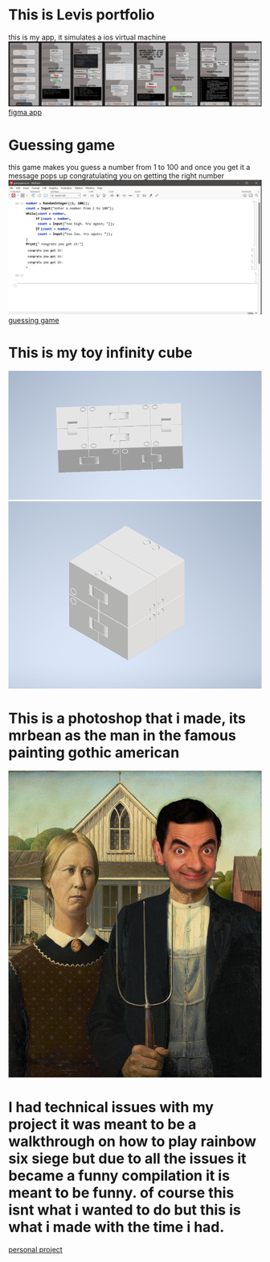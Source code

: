 
# This is Levis portfolio
this is my app, it simulates a ios virtual machine
<img src="figma.jpeg">
<a href="https://www.figma.com/design/W24io6PArAJTvi9FiclvVk/Java-Machine" target=_blank>figma app</a>

# Guessing game
this game makes you guess a number from 1 to 100 and once you get it a message pops up congratulating you on getting the right number
<img src="guessing.png">
<a href="https://youtu.be/-lioCdnisxA" target=_blank>guessing game</a>



# This is my toy infinity cube

<img src="infinity.png">
<img src="cube.png">


# This is a photoshop that i made, its mrbean as the man in the famous painting gothic american

<img src="gothic american.png">


# I had technical issues with my project it was meant to be a walkthrough on how to play rainbow six siege but due to all the issues it became a funny compilation it is meant to be funny. of course this isnt what i wanted to do but this is what i made with the time i had.
<a href="https://youtu.be/tcdk4esflyk" target=_blank>personal project</a>
